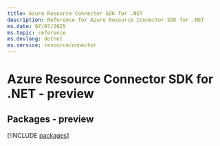 ```yaml
---
title: Azure Resource Connector SDK for .NET
description: Reference for Azure Resource Connector SDK for .NET
ms.date: 07/07/2025
ms.topic: reference
ms.devlang: dotnet
ms.service: resourceconnector
---
```

# Azure Resource Connector SDK for .NET - preview
## Packages - preview
[!INCLUDE [packages](resource-connector-index.md)]